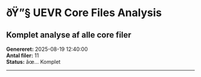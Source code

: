 ﻿# ðŸ”§ UEVR Core Files Analysis
## Komplet analyse af alle core filer

**Genereret:** 2025-08-19 12:40:00  
**Antal filer:** 11  
**Status:** âœ… Komplet

---

